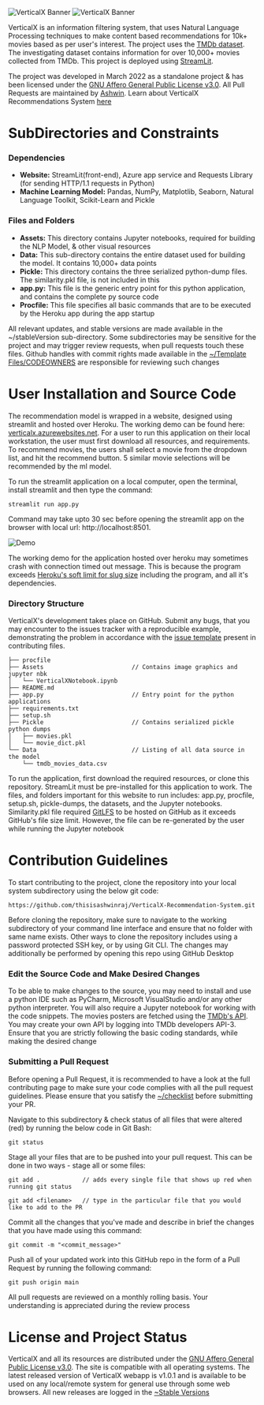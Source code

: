 ![VerticalX Banner](https://github.com/thisisashwinraj/VerticalX-Recommendation-System/blob/main/assets/VerticalX_Banner_Light.png#gh-light-mode-only)
![VerticalX Banner](https://github.com/thisisashwinraj/VerticalX-Recommendation-System/blob/main/assets/VerticalX_Banner_Dark.png#gh-dark-mode-only)

VerticalX is an information filtering system, that uses Natural Language Processing techniques to make content based recommendations for 10k+ movies based as per user's interest. 
The project uses the [TMDb dataset](https://www.kaggle.com/datasets/juzershakir/tmdb-movies-dataset). The investigating dataset contains information for over 10,000+ movies collected from TMDb. This project is deployed using [StreamLit](https://tinyurl.com/verticalx-recommender-system).

The project was developed in March 2022 as a standalone project & has been licensed under the [GNU Affero General Public License v3.0](https://github.com/thisisashwinraj/VerticalX-Recommendation-System/blob/main/LICENSE). All Pull Requests are maintained by [Ashwin](https://github.com/thisisashwinraj). Learn about VerticalX Recommendations System [here](https://github.com/thisisashwinraj/VerticalX-Recommendation-System#user-installation-and-source-code)

# SubDirectories and Constraints
### Dependencies
 - **Website:** StreamLit(front-end), Azure app service and Requests Library (for sending HTTP/1.1 requests in Python)
 - **Machine Learning Model:** Pandas, NumPy, Matplotlib, Seaborn, Natural Language Toolkit, Scikit-Learn and Pickle

### Files and Folders
- **Assets:** This directory contains Jupyter notebooks, required for building the NLP Model, & other visual resources
- **Data:** This sub-directory contains the entire dataset used for building the model. It contains 10,000+ data points
- **Pickle:** This directory contains the three serialized python-dump files. The similarity.pkl file, is not included in this
- **app.py:** This file is the generic entry point for this python application, and contains the complete py source code 
- **Procfile:** This file specifies all basic commands that are to be executed by the Heroku app during the app startup

All relevant updates, and stable versions are made available in the ~/stableVersion sub-directory. Some subdirectories may be sensitive for the project and may trigger 
review requests, when pull requests touch these files. Github handles with commit rights made available in the 
[~/Template Files/CODEOWNERS](https://github.com/thisisashwinraj/VerticalX-Recommendation-System/blob/main/templates/CODEOWNERS) are responsible for reviewing such changes

# User Installation and Source Code
The recommendation model is wrapped in a website, designed using streamlit and hosted over Heroku. The working demo can be found here: [verticalx.azurewebsites.net](https://verticalx.azurewebsites.net/). 
For a user to run this application on their local workstation, the user must first download all resources, and requirements. To recommend  movies, the users shall  select a movie from the dropdown list, and hit the recommend button. 5 similar movie selections will be recommended by the ml model.

To run the streamlit application on a local computer, open the terminal, install streamlit and then type the command:
```
streamlit run app.py
```
Command may take upto 30 sec before opening the streamlit app on the browser with local url: http://localhost:8501.

![Demo](https://github.com/ashwinraj-in/VerticalX-Recommendation-System/blob/main/assets/VerticalX_Demo.gif)

The working demo for the application hosted over heroku may sometimes crash with connection timed out message. This is because the program exceeds [Heroku's soft limit for slug size](https://devcenter.heroku.com/articles/slug-compiler#:~:text=The%20maximum%20allowed%20slug%20size,such%20as%20ls%20and%20du%20.) including
the program, and all it's dependencies.

### Directory Structure
VerticalX's development takes place on GitHub. Submit any bugs, that you may encounter to the issues tracker with a reproducible example, demonstrating the problem in accordance with the [issue template]() present in contributing files.
    
    ├── procfile
    ├── Assets                         // Contains image graphics and jupyter nbk
    │   └── VerticalXNotebook.ipynb
    ├── README.md                     
    ├── app.py                         // Entry point for the python applications
    ├── requirements.txt
    ├── setup.sh
    ├── Pickle                         // Contains serialized pickle python dumps
    │   ├── movies.pkl                    
    │   └── movie_dict.pkl             
    └── Data                           // Listing of all data source in the model
        └── tmdb_movies_data.csv
                             
To run the application, first download the required resources, or clone this repository. StreamLit must be pre-installed for this application to work. The files, and folders important for this website to run includes: app.py, procfile, setup.sh, pickle-dumps, the  datasets, and the Jupyter notebooks. Similarity.pkl file required [GitLFS](https://git-lfs.com/) to be hosted on GitHub as it exceeds GitHub's file size limit. However, the file can be re-generated by the user while running the Jupyter notebook


# Contribution Guidelines
To start contributing to the project, clone the repository into your local system subdirectory using the below git code:
```
https://github.com/thisisashwinraj/VerticalX-Recommendation-System.git
```
Before cloning the repository, make sure to navigate to the working subdirectory of your command line interface and ensure that no folder with same name exists. Other ways to clone the repository includes using a password protected SSH key, or by using Git CLI. The changes may additionally be performed by opening this repo using GitHub Desktop

### Edit the Source Code and Make Desired Changes
To be able to make changes to the source, you may need to install and use a python IDE such as PyCharm, Microsoft VisualStudio and/or any other python interpreter. You will also require a Jupyter notebook  for working with the code snippets. The movies posters are fetched using the [TMDb's API](https://developers.themoviedb.org/3). You may create your own API by logging into TMDb developers API-3. Ensure that you are strictly following the basic coding standards, while making the desired change

### Submitting a Pull Request
Before opening a Pull Request, it is recommended to have a look at the full contributing page to make sure your code complies with all the pull request guidelines. Please ensure that you satisfy the [~/checklist](https://github.com/thisisashwinraj/VerticalX-Recommendation-System/tree/main/Template%20Files/PULL_REQUEST_TEMPLATE) before submitting your PR.

Navigate to this subdirectory & check status of all files that were altered (red) by running the below code in Git Bash:
```
git status
```
Stage all your files that are to be pushed into your pull request. This can be done in two ways - stage all or some files:
```
git add .            // adds every single file that shows up red when running git status
```
```
git add <filename>   // type in the particular file that you would like to add to the PR
```

Commit all the changes that you've made and describe in brief the changes that you have made using this command:
```
git commit -m "<commit_message>"
```
Push all of your updated work into this GitHub repo in the form of a Pull Request by running the following command:
```
git push origin main
```
All pull requests are reviewed on a monthly rolling basis. Your understanding is appreciated during the review process

# License and Project Status
VerticalX and all its resources are distributed under the [GNU Affero General Public License v3.0](https://github.com/ashwinraj-in/VerticalX/blob/main/LICENSE). The site is compatible with all operating systems. The latest released version of VerticalX webapp is v1.0.1 and is available to be used on any local/remote system for general use through some web browsers. All new releases are logged in the [~Stable Versions](https://github.com/ashwinraj-in/Kiwi/tree/main/stableVersions)
